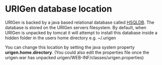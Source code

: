 # URIGen database location #

URIGen is backed by a java based relational database called [HSQLDB](http://hsqldb.org). The database is stored on the URIGen servers filesystem. By default, when URIGen is unpacked by tomcat it will attempt to install this database inside a hidden folder in the users home directory e.g. ~/.urigen

You can change this location by setting the java system property **urigen.home.directory**. (You could also edit the properties file once the urigen.war has unpacked urigen/WEB-INF/classes/urigen.properties)
